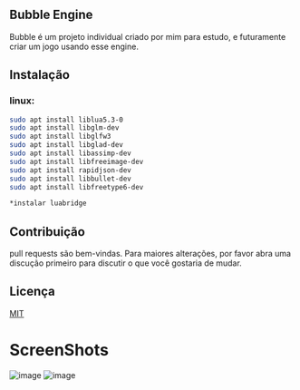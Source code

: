 ## Bubble Engine
Bubble é um projeto individual criado por mim para estudo, e futuramente criar um jogo usando esse engine.
## Instalação
### linux:
```bash
sudo apt install liblua5.3-0
sudo apt install libglm-dev
sudo apt install libglfw3
sudo apt install libglad-dev
sudo apt install libassimp-dev
sudo apt install libfreeimage-dev
sudo apt install rapidjson-dev
sudo apt install libbullet-dev
sudo apt install libfreetype6-dev

*instalar luabridge
```
## Contribuição
pull requests são bem-vindas. Para maiores alterações, por favor abra uma discução primeiro para discutir o que você gostaria de mudar.
## Licença
[MIT](https://choosealicense.com/licenses/mit/)

# ScreenShots
![image](https://github.com/user-attachments/assets/215acec4-dfc3-4be6-8fab-0ba943bb36d0)
![image](https://github.com/user-attachments/assets/dcd15824-1e2a-4ef1-a0b8-441722cd36d0)

